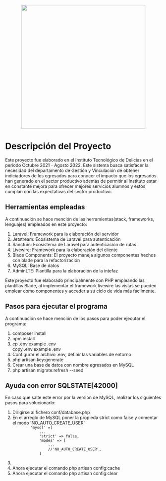 <p align="center">
<a href="https://laravel.com" target="_blank"><img src="https://raw.githubusercontent.com/laravel/art/master/logo-lockup/5%20SVG/2%20CMYK/1%20Full%20Color/laravel-logolockup-cmyk-red.svg" width="400"></a>
</p>

<h1>Descripción del Proyecto</h1>
<p>Este proyecto fue elaborado en el Instituto Tecnológico de Delicias en el período Octubre 2021 - Agosto 2022. Este sistema busca satisfacer la necesidad del departamento de Gestión y Vinculación de obtener indiciadores de los egresados para conocer el impacto que los egresados han generado en el sector productivo además de permitir al Instituto estar en constante mejora para ofrecer mejores servicios alumnos y estos cumplan con las expectativas del sector productivo. </p>

<h2>Herramientas empleadas</h2>
<p>A continuación se hace mención de las herramientas(stack, frameworks, lenguajes) empleados en este proyecto:</p>
<ol>
<li>Laravel: Framework para la elaboración del servidor</li>
<li>Jetstream: Ecosistema de Laravel para autenticación</li>
<li>Sanctum: Ecosistema de Laravel para autenticación de rutas</li>
<li>Livewire: Framework para la elaboración del cliente</li>
<li>Blade Components: El proyecto maneja algunos componentes hechos con blade para la refactorización</li>
<li>MySQL: Base de datos</li>
<li>AdminLTE: Plantilla para la elaboración de la intefaz</li>
</ol>
<span>Este proyecto fue elaborado principalmente con PHP empleando las plantillas Blade, al implementar el framework livewire las vistas se pueden emplear como componentes y acceder a su ciclo de vida más fácilmente.</span>

<h2>Pasos para ejecutar el programa</h2>
<p>A continuación se hace mención de los pasos para poder ejecutar el programa:</p>
<ol>
<li>composer install</li>
<li>npm install</li>
<li>cp .env.example .env<br/>copy .env.example .env</li>
<li>Configurar el archivo .env, definir las variables de entorno</li>
<li>php artisan key:generate</li>
<li>Crear una base de datos con nombre egresados en MySQL</li>
<li>php artisan migrate:refresh --seed</li>
</ol>

<h2>Ayuda con error SQLSTATE[42000]</h2>
<p>En caso que salte este error por la versión de MySQL, realizar los siguientes pasos para solucionarlo:</p>
<ol>
<li>Dirigirse al fichero conf/database.php</li>
<li>En el arreglo de MySQL poner la propieda strict como false y comentar el modo 'NO_AUTO_CREATE_USER'
    <code>
        'mysql' =[
            ...
            'strict' => false,
            'modes' => [
                ...
                //'NO_AUTO_CREATE_USER',
            ]
    </code>
<li>
<li>Ahora ejecutar el comando php artisan config:cache</li>
<li>Ahora ejecutar el comando php artisan config:clear</li>
</ol>

